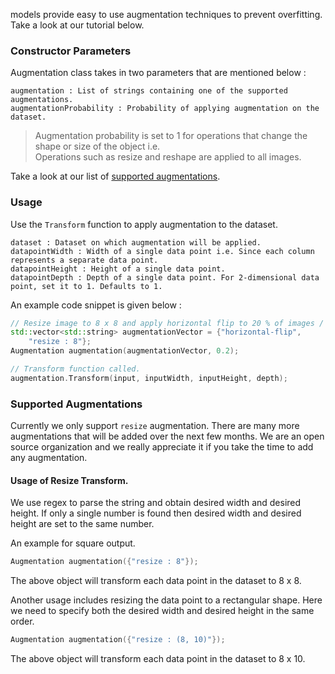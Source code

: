 models provide easy to use augmentation techniques to prevent overfitting. Take a look at our tutorial below.

### Constructor Parameters

Augmentation class takes in two parameters that are mentioned below :

```
augmentation : List of strings containing one of the supported augmentations.
augmentationProbability : Probability of applying augmentation on the dataset.
```

> Augmentation probability is set to 1 for operations that change the shape or size of the object i.e.    
>        Operations such as resize and reshape are applied to all images.

Take a look at our list of [supported augmentations](#supported-augmentations).

### Usage

Use the `Transform` function to apply augmentation to the dataset.

```
dataset : Dataset on which augmentation will be applied.
datapointWidth : Width of a single data point i.e. Since each column represents a separate data point.
datapointHeight : Height of a single data point.
datapointDepth : Depth of a single data point. For 2-dimensional data point, set it to 1. Defaults to 1.
```

An example code snippet is given below : 

```cpp
// Resize image to 8 x 8 and apply horizontal flip to 20 % of images / data points.
std::vector<std::string> augmentationVector = {"horizontal-flip",
    "resize : 8"};
Augmentation augmentation(augmentationVector, 0.2);

// Transform function called.
augmentation.Transform(input, inputWidth, inputHeight, depth);
```

### Supported Augmentations

Currently we only support `resize` augmentation. There are many more augmentations that will be added over the next few months. We are an open source organization and we really appreciate it if you take the time to add any augmentation.

#### Usage of Resize Transform.

We use regex to parse the string and obtain desired width and desired height. If only a single number is found then desired width and desired height are set to the same number.

An example for square output.

```cpp
Augmentation augmentation({"resize : 8"});
```

The above object will transform each data point in the dataset to 8 x 8.

Another usage includes resizing the data point to a rectangular shape. Here we need to specify both the desired width and desired height in the same order.

```cpp
Augmentation augmentation({"resize : (8, 10)"});
```

The above object will transform each data point in the dataset to 8 x 10.
